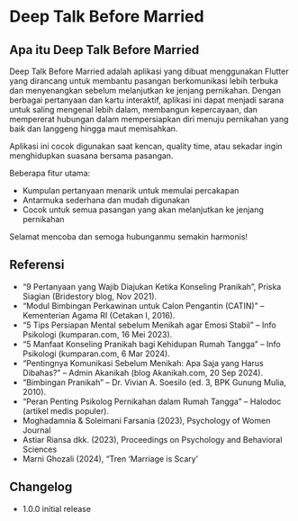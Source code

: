 # Deep Talk Before Married

## Apa itu Deep Talk Before Married

Deep Talk Before Married adalah aplikasi yang dibuat menggunakan Flutter yang dirancang untuk membantu pasangan berkomunikasi lebih terbuka dan menyenangkan sebelum melanjutkan ke jenjang pernikahan. Dengan berbagai pertanyaan dan kartu interaktif, aplikasi ini dapat menjadi sarana untuk saling mengenal lebih dalam, membangun kepercayaan, dan mempererat hubungan dalam mempersiapkan diri menuju pernikahan yang baik dan langgeng hingga maut memisahkan.

Aplikasi ini cocok digunakan saat kencan, quality time, atau sekadar ingin menghidupkan suasana bersama pasangan.

Beberapa fitur utama:

- Kumpulan pertanyaan menarik untuk memulai percakapan
- Antarmuka sederhana dan mudah digunakan
- Cocok untuk semua pasangan yang akan melanjutkan ke jenjang pernikahan

Selamat mencoba dan semoga hubunganmu semakin harmonis!

## Referensi

- “9 Pertanyaan yang Wajib Diajukan Ketika Konseling Pranikah”, Priska Siagian (Bridestory blog, Nov 2021).
- “Modul Bimbingan Perkawinan untuk Calon Pengantin (CATIN)” – Kementerian Agama RI (Cetakan I, 2016).
- “5 Tips Persiapan Mental sebelum Menikah agar Emosi Stabil” – Info Psikologi (kumparan.com, 16 Mei 2023).
- “5 Manfaat Konseling Pranikah bagi Kehidupan Rumah Tangga” – Info Psikologi (kumparan.com, 6 Mar 2024).
- “Pentingnya Komunikasi Sebelum Menikah: Apa Saja yang Harus Dibahas?” – Admin Akanikah (blog Akanikah.com, 20 Sep 2024).
- “Bimbingan Pranikah” – Dr. Vivian A. Soesilo (ed. 3, BPK Gunung Mulia, 2010).
- “Peran Penting Psikolog Pernikahan dalam Rumah Tangga” – Halodoc (artikel medis populer).
- Moghadamnia & Soleimani Farsania (2023), Psychology of Women Journal
- Astiar Riansa dkk. (2023), Proceedings on Psychology and Behavioral Sciences
- Marni Ghozali (2024), “Tren ‘Marriage is Scary’

## Changelog

- 1.0.0 initial release
